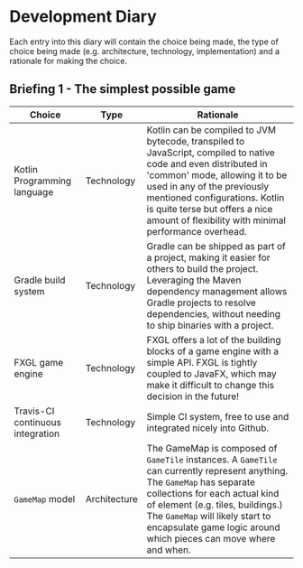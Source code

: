 # Development Diary
Each entry into this diary will contain the choice being made, the type of choice being made (e.g. architecture, technology, implementation) and a rationale for making the choice.

## Briefing 1 - The simplest possible game

| Choice | Type        | Rationale |
| ------ | ----------- | --------- |
| Kotlin Programming language | Technology | Kotlin can be compiled to JVM bytecode, transpiled to JavaScript, compiled to native code and even distributed in 'common' mode, allowing it to be used in any of the previously mentioned configurations. Kotlin is quite terse but offers a nice amount of flexibility with minimal performance overhead. |
| Gradle build system | Technology | Gradle can be shipped as part of a project, making it easier for others to build the project. Leveraging the Maven dependency management allows Gradle projects to resolve dependencies, without needing to ship binaries with a project. |
| FXGL game engine | Technology | FXGL offers a lot of the building blocks of a game engine with a simple API. FXGL is tightly coupled to JavaFX, which may make it difficult to change this decision in the future! | 
| Travis-CI continuous integration | Technology | Simple CI system, free to use and integrated nicely into Github. |
| `GameMap` model | Architecture | The GameMap is composed of `GameTile` instances. A `GameTile` can currently represent anything. The `GameMap` has separate collections for each actual kind of element (e.g. tiles, buildings.) The `GameMap` will likely start to encapsulate game logic around which pieces can move where and when. |